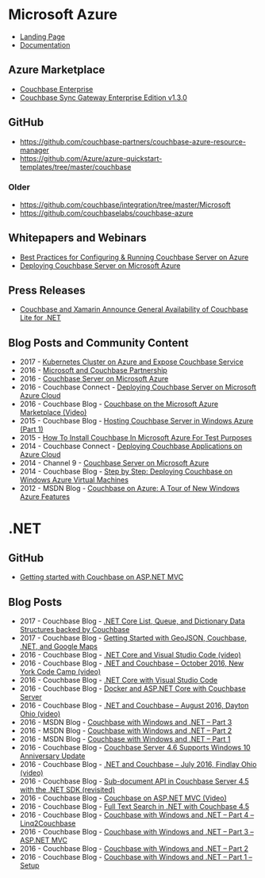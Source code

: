 # Microsoft Azure

* [Landing Page](https://www.couchbase.com/partners/microsoft-azure)
* [Documentation](https://developer.couchbase.com/documentation/server/current/install/deployment-azure.html)

## Azure Marketplace
* [Couchbase Enterprise](https://azuremarketplace.microsoft.com/en-us/marketplace/apps/couchbase.couchbase-enterprise)
* [Couchbase Sync Gateway Enterprise Edition v1.3.0](https://azuremarketplace.microsoft.com/en-us/marketplace/apps/couchbase.couchbase-syncgateway-12-enterprise)

## GitHub
* https://github.com/couchbase-partners/couchbase-azure-resource-manager
* https://github.com/Azure/azure-quickstart-templates/tree/master/couchbase

### Older
* https://github.com/couchbase/integration/tree/master/Microsoft
* https://github.com/couchbaselabs/couchbase-azure

## Whitepapers and Webinars
* [Best Practices for Configuring & Running Couchbase Server on Azure](http://info.couchbase.com/Couchbase_Server_On_Azure.html)
* [Deploying Couchbase Server on Microsoft Azure](https://event.on24.com/eventRegistration/EventLobbyServlet?target=reg20.jsp&eventid=960112&sessionid=1&key=6D966C98CEE7423B9A768C2BD85565A0&sourcepage=register)

## Press Releases
* [Couchbase and Xamarin Announce General Availability of Couchbase Lite for .NET](https://www.couchbase.com/press-releases/couchbase-and-xamarin-announce-general-availability-couchbase-lite-net)

## Blog Posts and Community Content
* 2017 - [Kubernetes Cluster on Azure and Expose Couchbase Service](https://blog.couchbase.com/kubernetes-cluster-azure-couchbase-service/)
* 2016 - [Microsoft and Couchbase Partnership](https://www.slideshare.net/IdanTohami/microsoft-azure-and-couchbase)
* 2016 - [Couchbase Server on Microsoft Azure](https://www.youtube.com/watch?v=9sjRmdoatt4)
* 2016 - Couchbase Connect - [Deploying Couchbase Server on Microsoft Azure Cloud](https://www.slideshare.net/Couchbase/deploying-couchbase-server-on-microsoft-azure-cloud-68920937)
* 2016 - Couchbase Blog - [Couchbase on the Microsoft Azure Marketplace (Video)](https://blog.couchbase.com/couchbase-on-the-microsoft-azure-marketplace-video/)
* 2015 - Couchbase Blog - [Hosting Couchbase Server in Windows Azure (Part 1)](http://blog.couchbase.com/hosting-couchbase-server-in-windows-azure-part-1)
* 2015 - [How To Install Couchbase In Microsoft Azure For Test Purposes](http://geekswithblogs.net/hroggero/archive/2015/10/05/how-to-install-couchbase-in-microsoft-azure-for-test-purposes.aspx)
* 2014 - Couchbase Connect - [Deploying Couchbase Applications on Azure Cloud](https://www.slideshare.net/Couchbase/couchbase-apps-on-azure-cloud-couchbase-connect-2014-rafaelgcihanb)
* 2014 - Channel 9 - [Couchbase Server on Microsoft Azure](http://channel9.msdn.com/Shows/Data-Exposed/Couchbase-Server-on-Microsoft-Azure)
* 2014 - Couchbase Blog - [Step by Step: Deploying Couchbase on Windows Azure Virtual Machines](http://blog.couchbase.com/step-step-production-deployment-couchbase-windows-azure-virtual-machines)
* 2012 - MSDN Blog - [Couchbase on Azure: A Tour of New Windows Azure Features](https://blogs.msdn.microsoft.com/jimoneil/2012/06/19/couchbase-on-azure-a-tour-of-new-windows-azure-features/)

# .NET

## GitHub
* [Getting started with Couchbase on ASP.NET MVC](https://github.com/couchbase-guides/asp-net-mvc)

## Blog Posts
* 2017 - Couchbase Blog - [.NET Core List, Queue, and Dictionary Data Structures backed by Couchbase](https://blog.couchbase.com/net-core-list-queue-and-dictionary-data-structures-backed-by-couchbase/)
* 2017 - Couchbase Blog - [Getting Started with GeoJSON, Couchbase, .NET, and Google Maps](https://blog.couchbase.com/getting-started-with-geojson-couchbase-net-and-google-maps/)
* 2016 - Couchbase Blog - [.NET Core and Visual Studio Code (video)](https://blog.couchbase.com/net-core-and-visual-studio-code-video/)
* 2016 - Couchbase Blog - [.NET and Couchbase – October 2016, New York Code Camp (video)](https://blog.couchbase.com/net-and-couchbase-october-2016-new-york-code-camp-video/)
* 2016 - Couchbase Blog - [.NET Core with Visual Studio Code](https://blog.couchbase.com/net-core-with-visual-studio-code/)
* 2016 - Couchbase Blog - [Docker and ASP.NET Core with Couchbase Server](https://blog.couchbase.com/docker-and-asp-net-core-with-couchbase-server/)
* 2016 - Couchbase Blog - [.NET and Couchbase – August 2016, Dayton Ohio (video)](https://blog.couchbase.com/net-and-couchbase-august-2016-dayton-ohio-video/)
* 2016 - MSDN Blog - [Couchbase with Windows and .NET – Part 3](https://blogs.msdn.microsoft.com/mvpawardprogram/2016/08/09/couchbase-with-windows-and-net-part-3/)
* 2016 - MSDN Blog - [Couchbase with Windows and .NET – Part 2](https://blogs.msdn.microsoft.com/mvpawardprogram/2016/08/02/couchbase-with-windows-and-net-part-2/)
* 2016 - MSDN Blog - [Couchbase with Windows and .NET – Part 1](https://blogs.msdn.microsoft.com/mvpawardprogram/2016/07/26/couchbase-with-windows-and-net-part-1/)
* 2016 - Couchbase Blog - [Couchbase Server 4.6 Supports Windows 10 Anniversary Update](https://blog.couchbase.com/couchbase-server-supports-windows-anniversary-update/)
* 2016 - Couchbase Blog - [.NET and Couchbase – July 2016, Findlay Ohio (video)](https://blog.couchbase.com/net-and-couchbase-july-2016-findlay-ohio-video/)
* 2016 - Couchbase Blog - [Sub-document API in Couchbase Server 4.5 with the .NET SDK (revisited)](https://blog.couchbase.com/sub-document-api-in-couchbase-server-4-5-with-the-net-sdk-revisted/)
* 2016 - Couchbase Blog - [Couchbase on ASP.NET MVC (Video)](https://blog.couchbase.com/couchbase-on-asp-net-mvc-video/)
* 2016 - Couchbase Blog - [Full Text Search in .NET with Couchbase 4.5](https://blog.couchbase.com/full-text-search-in-net-with-couchbase-4-5/)
* 2016 - Couchbase Blog - [Couchbase with Windows and .NET – Part 4 – Linq2Couchbase](https://blog.couchbase.com/couchbase-with-windows-net-part-4-linq2couchbase/)
* 2016 - Couchbase Blog - [Couchbase with Windows and .NET – Part 3 – ASP.NET MVC](https://blog.couchbase.com/couchbase-with-windows-and-net-part-3-asp-net-mvc/)
* 2016 - Couchbase Blog - [Couchbase with Windows and .NET – Part 2](https://blog.couchbase.com/couchbase-with-windows-and-net-part-2/)
* 2016 - Couchbase Blog - [Couchbase with Windows and .NET – Part 1 – Setup](https://blog.couchbase.com/couchbase-with-windows-and-net-part-1/)

